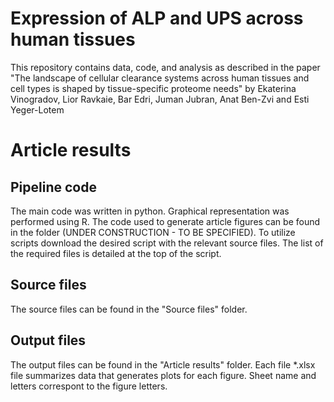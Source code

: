 # Expression of ALP and UPS across human tissues
This repository contains data, code, and analysis as described in the paper "The landscape of cellular clearance systems across human tissues and cell types is shaped by tissue-specific proteome needs" by Ekaterina Vinogradov, Lior Ravkaie, Bar Edri, Juman Jubran, Anat Ben-Zvi and Esti Yeger-Lotem
# Article results
## Pipeline code 
The main code was written in python. Graphical representation was performed using R. The code used to generate article figures can be found in the folder (UNDER CONSTRUCTION - TO BE SPECIFIED). To utilize scripts download the desired script with the relevant source files. The list of the required files is detailed at the top of the script.
## Source files
The source files can be found in the "Source files" folder.
## Output files
The output files can be found in the "Article results" folder. Each file *.xlsx file summarizes data that generates plots for each figure. Sheet name and letters correspont to the figure letters.
